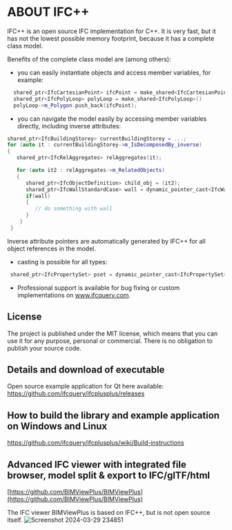 ABOUT IFC++
=============

IFC++ is an open source IFC implementation for C++.
It is very fast, but it has not the lowest possible memory footprint, because it has a complete class model.



Benefits of the complete class model are (among others):
- you can easily instantiate objects and access member variables, for example:
```cpp
  shared_ptr<IfcCartesianPoint> ifcPoint = make_shared<IfcCartesianPoint>();
  shared_ptr<IfcPolyLoop> polyLoop = make_shared<IfcPolyLoop>()
  polyLoop->m_Polygon.push_back(ifcPoint);
```

- you can navigate the model easily by accessing member variables directly, including inverse attributes:
```cpp
shared_ptr<IfcBuildingStorey> currentBuildingStorey = ...;
for (auto it : currentBuildingStorey->m_IsDecomposedBy_inverse)
{
   shared_ptr<IfcRelAggregates> relAggregates(it);

   for (auto it2 : relAggregates->m_RelatedObjects)
   {
      shared_ptr<IfcObjectDefinition> child_obj = (it2);
      shared_ptr<IfcWallStandardCase> wall = dynamic_pointer_cast<IfcWallStandardCase>(child_obj);
      if(wall)
      {
         // do something with wall
      }
    }
 }
```
  Inverse attribute pointers are automatically generated by IFC++ for all object references in the model.
  
- casting is possible for all types:
 ```cpp
  shared_ptr<IfcPropertySet> pset = dynamic_pointer_cast<IfcPropertySet>(relatingPropertyDefinition);
  ```

- Professional support is available for bug fixing or custom implementations on www.ifcquery.com.


 

  
## License
The project is published under the MIT license, which means that you can use it for any purpose, personal or commercial. There is no obligation to publish your source code.


## Details and download of executable
Open source example application for Qt here available: https://github.com/ifcquery/ifcplusplus/releases


## How to build the library and example application on Windows and Linux
https://github.com/ifcquery/ifcplusplus/wiki/Build-instructions


## Advanced IFC viewer with integrated file browser, model split & export to IFC/glTF/html
[https://github.com/BIMViewPlus/BIMViewPlus](https://github.com/BIMViewPlus/BIMViewPlus)

The IFC viewer BIMViewPlus is based on IFC++, but is not open source itself.
![Screenshot 2024-03-29 234851](https://github.com/ifcquery/ifcplusplus/assets/150842425/368ef26f-77f0-4b8b-ae38-ae8bfd9a73b4)


 
   
